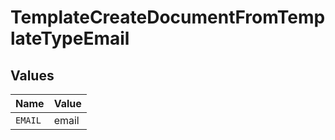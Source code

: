 # TemplateCreateDocumentFromTemplateTypeEmail


## Values

| Name    | Value   |
| ------- | ------- |
| `EMAIL` | email   |